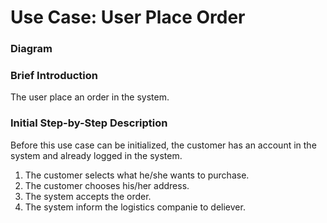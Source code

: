 # Use Case: User Place Order

### Diagram


### Brief Introduction
The user place an order in the system.


### Initial Step-by-Step Description
Before this use case can be initialized, the customer has an account in the system and already logged in the system.

1. The customer selects what he/she wants to purchase.
2. The customer chooses his/her address.
3. The system accepts the order.
4. The system inform the logistics companie to deliever.